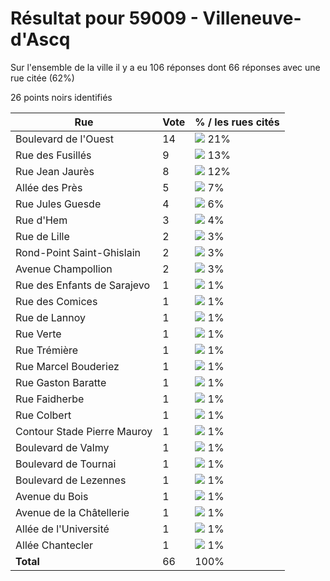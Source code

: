 # Résultat pour 59009 - Villeneuve-d'Ascq

Sur l'ensemble de la ville il y a eu 106 réponses dont 66 réponses avec une rue citée (62%)

26 points noirs identifiés

| Rue | Vote | % / les rues cités|
|-----|------|-------------------|
| Boulevard de l'Ouest | 14 | <img src="../../img/bar_21.gif" />&nbsp;21%|
| Rue des Fusillés | 9 | <img src="../../img/bar_13.gif" />&nbsp;13%|
| Rue Jean Jaurès | 8 | <img src="../../img/bar_12.gif" />&nbsp;12%|
| Allée des Près | 5 | <img src="../../img/bar_7.gif" />&nbsp;7%|
| Rue Jules Guesde | 4 | <img src="../../img/bar_6.gif" />&nbsp;6%|
| Rue d'Hem | 3 | <img src="../../img/bar_4.gif" />&nbsp;4%|
| Rue de Lille | 2 | <img src="../../img/bar_3.gif" />&nbsp;3%|
| Rond-Point Saint-Ghislain | 2 | <img src="../../img/bar_3.gif" />&nbsp;3%|
| Avenue Champollion | 2 | <img src="../../img/bar_3.gif" />&nbsp;3%|
| Rue des Enfants de Sarajevo | 1 | <img src="../../img/bar_1.gif" />&nbsp;1%|
| Rue des Comices | 1 | <img src="../../img/bar_1.gif" />&nbsp;1%|
| Rue de Lannoy | 1 | <img src="../../img/bar_1.gif" />&nbsp;1%|
| Rue Verte | 1 | <img src="../../img/bar_1.gif" />&nbsp;1%|
| Rue Trémière | 1 | <img src="../../img/bar_1.gif" />&nbsp;1%|
| Rue Marcel Bouderiez | 1 | <img src="../../img/bar_1.gif" />&nbsp;1%|
| Rue Gaston Baratte | 1 | <img src="../../img/bar_1.gif" />&nbsp;1%|
| Rue Faidherbe | 1 | <img src="../../img/bar_1.gif" />&nbsp;1%|
| Rue Colbert | 1 | <img src="../../img/bar_1.gif" />&nbsp;1%|
| Contour Stade Pierre Mauroy | 1 | <img src="../../img/bar_1.gif" />&nbsp;1%|
| Boulevard de Valmy | 1 | <img src="../../img/bar_1.gif" />&nbsp;1%|
| Boulevard de Tournai | 1 | <img src="../../img/bar_1.gif" />&nbsp;1%|
| Boulevard de Lezennes | 1 | <img src="../../img/bar_1.gif" />&nbsp;1%|
| Avenue du Bois | 1 | <img src="../../img/bar_1.gif" />&nbsp;1%|
| Avenue de la Châtellerie | 1 | <img src="../../img/bar_1.gif" />&nbsp;1%|
| Allée de l'Université | 1 | <img src="../../img/bar_1.gif" />&nbsp;1%|
| Allée Chantecler | 1 | <img src="../../img/bar_1.gif" />&nbsp;1%|
| **Total** | 66 | 100%|
